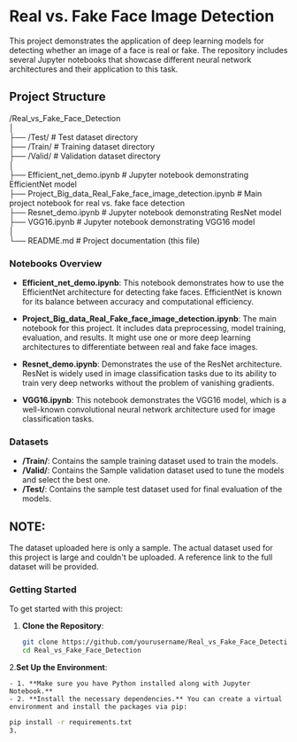 # Real vs. Fake Face Image Detection

This project demonstrates the application of deep learning models for detecting whether an image of a face is real or fake. The repository includes several Jupyter notebooks that showcase different neural network architectures and their application to this task.

## Project Structure

/Real_vs_Fake_Face_Detection  
│  
├── /Test/                                  # Test dataset directory  
├── /Train/                                 # Training dataset directory  
├── /Valid/                                 # Validation dataset directory  
│  
├── Efficient_net_demo.ipynb                # Jupyter notebook demonstrating EfficientNet model  
├── Project_Big_data_Real_Fake_face_image_detection.ipynb  # Main project notebook for real vs. fake face detection  
├── Resnet_demo.ipynb                       # Jupyter notebook demonstrating ResNet model  
├── VGG16.ipynb                             # Jupyter notebook demonstrating VGG16 model  
│  
└── README.md                               # Project documentation (this file)


### Notebooks Overview

- **Efficient_net_demo.ipynb**: This notebook demonstrates how to use the EfficientNet architecture for detecting fake faces. EfficientNet is known for its balance between accuracy and computational efficiency.

- **Project_Big_data_Real_Fake_face_image_detection.ipynb**: The main notebook for this project. It includes data preprocessing, model training, evaluation, and results. It might use one or more deep learning architectures to differentiate between real and fake face images.

- **Resnet_demo.ipynb**: Demonstrates the use of the ResNet architecture. ResNet is widely used in image classification tasks due to its ability to train very deep networks without the problem of vanishing gradients.

- **VGG16.ipynb**: This notebook demonstrates the VGG16 model, which is a well-known convolutional neural network architecture used for image classification tasks.

### Datasets

- **/Train/**: Contains the  sample training dataset used to train the models.
- **/Valid/**: Contains the Sample validation dataset used to tune the models and select the best one.
- **/Test/**: Contains the sample test dataset used for final evaluation of the models.

## **NOTE:** 
The dataset uploaded here is only a sample. The actual dataset used for this project is large and couldn't be uploaded. A reference link to the full dataset will be provided.


### Getting Started

To get started with this project:

1. **Clone the Repository**:
   ```bash
   git clone https://github.com/yourusername/Real_vs_Fake_Face_Detection.git
   cd Real_vs_Fake_Face_Detection

2.**Set Up the Environment**:

    - 1. **Make sure you have Python installed along with Jupyter Notebook.**
    - 2. **Install the necessary dependencies.** You can create a virtual environment and install the packages via pip:
   ```bash
   pip install -r requirements.txt
3.


